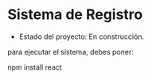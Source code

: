 <h1>Sistema de Registro</h1>

- Estado del proyecto: En construcción.

para ejecutar el sistema, debes poner:

npm install react
